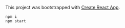 This project was bootstrapped with [Create React App](https://github.com/facebookincubator/create-react-app).

```
npm i
npm start
```
